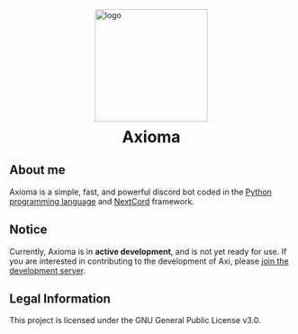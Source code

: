 <img src="https://i.ibb.co/W20H43D/11zon-cropped.png" alt="logo" style="width:200px;height:auto;margin:auto;display:block"> 
<h1 align="center" style="margin-top:10px">Axioma</h1>

## About me

Axioma is a simple, fast, and powerful discord bot coded in the [Python programming language](https://www.python.org/) and [NextCord](https://nextcord.readthedocs.io/en/latest/index.html) framework.

## Notice

Currently, Axioma is in **active development**, and is not yet ready for use. If you are interested in contributing to the development of Axi, please [join the development server](https://discord.gg/XW7XW8Y).

## Legal Information

This project is licensed under the GNU General Public License v3.0.

